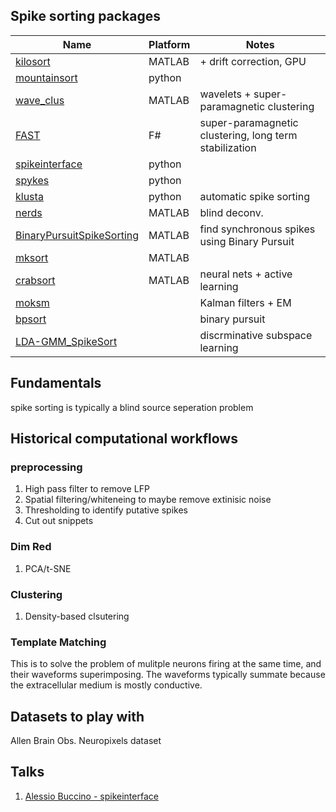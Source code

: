 ## Spike sorting packages


| Name | Platform | Notes | 
| ---- | -------- | --------- |
| [kilosort](https://github.com/MouseLand/Kilosort) | MATLAB | + drift correction, GPU | 
| [mountainsort]() | python |  | 
| [wave_clus](https://github.com/csn-le/wave_clus) | MATLAB | wavelets + super-paramagnetic clustering |
| [FAST](https://github.com/Olveczky-Lab/FAST) | F# | super-paramagnetic clustering, long term stabilization | 
| [spikeinterface](https://github.com/SpikeInterface/spikeinterface) | python |  | 
| [spykes](https://github.com/KordingLab/spykes) | python | |
| [klusta](https://github.com/kwikteam/klusta)  | python | automatic spike sorting |
| [nerds](https://github.com/KordingLab/nerds) | MATLAB | blind deconv. |
| [BinaryPursuitSpikeSorting](https://github.com/pillowlab/BinaryPursuitSpikeSorting) | MATLAB |  find synchronous spikes using Binary Pursuit  | 
|  [mksort](https://github.com/ripple-neuro/mksort) | MATLAB | | 
| [crabsort](https://githib.com/sg-s/crabsort) | MATLAB | neural nets + active learning | 
|  [moksm](https://github.com/aecker/moksm) | | Kalman filters + EM| 
| [bpsort](https://github.com/aecker/bpsort)  |  |  binary pursuit |
| [LDA-GMM_SpikeSort](https://github.com/mrezak/LDA-GMM_SpikeSort) | | discrminative subspace learning | 



## Fundamentals

spike sorting is typically a blind source seperation problem


## Historical computational workflows 

### preprocessing

1. High pass filter to remove LFP
2. Spatial filtering/whiteneing to maybe remove extinisic noise 
3. Thresholding to identify putative spikes 
4. Cut out snippets 

### Dim Red

1. PCA/t-SNE

### Clustering

1. Density-based clsutering 

### Template Matching 

This is to solve the problem of mulitple neurons firing at the same time, and their waveforms superimposing. The waveforms typically summate because the extracellular medium is mostly conductive. 

## Datasets to play with

Allen Brain Obs. Neuropixels dataset 


## Talks

1. [Alessio Buccino - spikeinterface](https://www.youtube.com/watch?v=p_dd52IzOGo)
